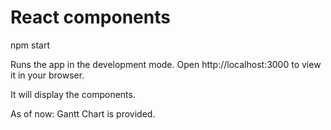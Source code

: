 React components
================

npm start

Runs the app in the development mode.
Open http://localhost:3000 to view it in your browser.

It will display the components.

As of now:
    Gantt Chart is provided.


